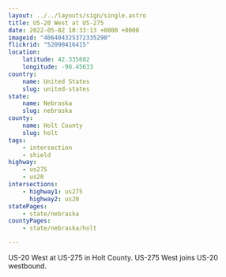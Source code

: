 ```yaml
---
layout: ../../layouts/sign/single.astro
title: US-20 West at US-275
date: 2022-05-02 10:33:13 +0000 +0000
imageid: "406404325372335290"
flickrid: "52090416415"
location:
    latitude: 42.335682
    longitude: -98.45633
country:
    name: United States
    slug: united-states
state:
    name: Nebraska
    slug: nebraska
county:
    name: Holt County
    slug: holt
tags:
    - intersection
    - shield
highway:
    - us275
    - us20
intersections:
    - highway1: us275
      highway2: us20
statePages:
    - state/nebraska
countyPages:
    - state/nebraska/holt

---
```

US-20 West at US-275 in Holt County.  US-275 West joins US-20 westbound.